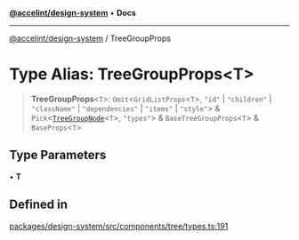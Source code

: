 [**@accelint/design-system**](../README.md) • **Docs**

***

[@accelint/design-system](../README.md) / TreeGroupProps

# Type Alias: TreeGroupProps\<T\>

> **TreeGroupProps**\<`T`\>: `Omit`\<`GridListProps`\<`T`\>, `"id"` \| `"children"` \| `"className"` \| `"dependencies"` \| `"items"` \| `"style"`\> & `Pick`\<[`TreeGroupNode`](TreeGroupNode.md)\<`T`\>, `"types"`\> & `BaseTreeGroupProps`\<`T`\> & `BaseProps`\<`T`\>

## Type Parameters

• **T**

## Defined in

[packages/design-system/src/components/tree/types.ts:191](https://github.com/gohypergiant/standard-toolkit/blob/258694cea8ed8bbd956b3cf5da47c2c9debcf127/packages/design-system/src/components/tree/types.ts#L191)
